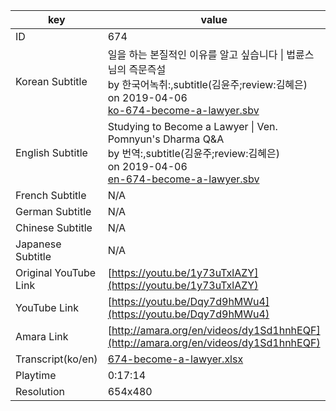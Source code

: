 |  key  |  value  |
|-------|---------|
| ID            | 674 |
| Korean Subtitle | 일을 하는 본질적인 이유를 알고 싶습니다 \| 법륜스님의 즉문즉설<br>by 한국어녹취:,subtitle(김윤주;review:김혜은)<br>on 2019-04-06<br>[ko-674-become-a-lawyer.sbv](https://github.com/jungtosociety/dharma-qna/raw/master/sub/674/ko-674-become-a-lawyer.sbv)<br>|
| English Subtitle | Studying to Become a Lawyer \| Ven. Pomnyun's Dharma Q&A<br>by 번역:,subtitle(김윤주;review:김혜은)<br>on 2019-04-06<br>[en-674-become-a-lawyer.sbv](https://github.com/jungtosociety/dharma-qna/raw/master/sub/674/en-674-become-a-lawyer.sbv)<br>|
| French Subtitle | N/A |
| German Subtitle | N/A |
| Chinese Subtitle | N/A |
| Japanese Subtitle | N/A |
| Original YouTube Link  | [https://youtu.be/1y73uTxlAZY](https://youtu.be/1y73uTxlAZY) |
| YouTube Link  | [https://youtu.be/Dqy7d9hMWu4](https://youtu.be/Dqy7d9hMWu4) |
| Amara Link    | [http://amara.org/en/videos/dy1Sd1hnhEQF](http://amara.org/en/videos/dy1Sd1hnhEQF) |
| Transcript(ko/en) | [674-become-a-lawyer.xlsx](https://github.com/jungtosociety/dharma-qna/raw/master/sub/674/674-become-a-lawyer.xlsx) |
| Playtime | 0:17:14 |
| Resolution | 654x480|
